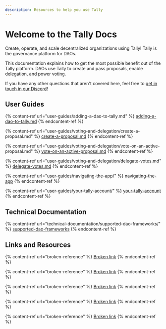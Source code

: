 ```yaml
---
description: Resources to help you use Tally
---
```


# Welcome to the Tally Docs

Create, operate, and scale decentralized organizations using Tally! Tally is the governance platform for DAOs.&#x20;

This documentation explains how to get the most possible benefit out of the Tally platform. DAOs use Tally to create and pass proposals, enable delegation, and power voting.&#x20;

If you have any other questions that aren't covered here, feel free to [get in touch in our Discord](https://discord.com/invite/sCGnpWH3m4)!

## User Guides

{% content-ref url="user-guides/adding-a-dao-to-tally.md" %}
[adding-a-dao-to-tally.md](user-guides/adding-a-dao-to-tally.md)
{% endcontent-ref %}

{% content-ref url="user-guides/voting-and-delegation/create-a-proposal.md" %}
[create-a-proposal.md](user-guides/voting-and-delegation/create-a-proposal.md)
{% endcontent-ref %}

{% content-ref url="user-guides/voting-and-delegation/vote-on-an-active-proposal.md" %}
[vote-on-an-active-proposal.md](user-guides/voting-and-delegation/vote-on-an-active-proposal.md)
{% endcontent-ref %}

{% content-ref url="user-guides/voting-and-delegation/delegate-votes.md" %}
[delegate-votes.md](user-guides/voting-and-delegation/delegate-votes.md)
{% endcontent-ref %}

{% content-ref url="user-guides/navigating-the-app/" %}
[navigating-the-app](user-guides/navigating-the-app/)
{% endcontent-ref %}

{% content-ref url="user-guides/your-tally-account/" %}
[your-tally-account](user-guides/your-tally-account/)
{% endcontent-ref %}

## Technical Documentation

{% content-ref url="technical-documentation/supported-dao-frameworks/" %}
[supported-dao-frameworks](technical-documentation/supported-dao-frameworks/)
{% endcontent-ref %}



## Links and Resources&#x20;

{% content-ref url="broken-reference" %}
[Broken link](broken-reference)
{% endcontent-ref %}

{% content-ref url="broken-reference" %}
[Broken link](broken-reference)
{% endcontent-ref %}

{% content-ref url="broken-reference" %}
[Broken link](broken-reference)
{% endcontent-ref %}

{% content-ref url="broken-reference" %}
[Broken link](broken-reference)
{% endcontent-ref %}

{% content-ref url="broken-reference" %}
[Broken link](broken-reference)
{% endcontent-ref %}
